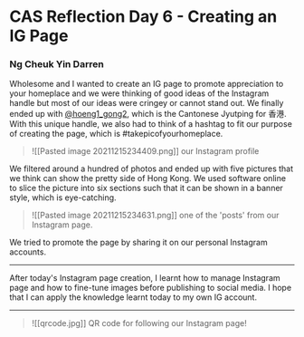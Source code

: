 # CAS Reflection Day 6 - Creating an IG Page
### Ng Cheuk Yin Darren

Wholesome and I wanted to create an IG page to promote appreciation to your homeplace and we were thinking of good ideas of the Instagram handle but most of our ideas were cringey or cannot stand out. We finally ended up with [@hoeng1_gong2](https://www.instagram.com/hoeng1_gong2/), which is the Cantonese Jyutping for 香港.
With this unique handle, we also had to think of a hashtag to fit our purpose of creating the page, which is \#takepicofyourhomeplace.
> ![[Pasted image 20211215234409.png]]
> our Instagram profile

We filtered around a hundred of photos and ended up with five pictures that we think can show the pretty side of Hong Kong.
We used software online to slice the picture into six sections such that it can be shown in a banner style, which is eye-catching.
> ![[Pasted image 20211215234631.png]]
> one of the 'posts' from our Instagram page.

We tried to promote the page by sharing it on our personal Instagram accounts.

---

After today's Instagram page creation, I learnt how to manage Instagram page and how to fine-tune images before publishing to social media.
I hope that I can apply the knowledge learnt today to my own IG account.

---

> ![[qrcode.jpg]]
> QR code for following our Instagram page!